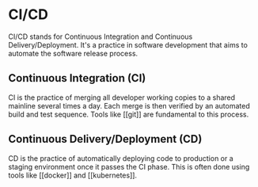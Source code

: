 # CI/CD

CI/CD stands for Continuous Integration and Continuous Delivery/Deployment. It's a practice in software development that aims to automate the software release process.

## Continuous Integration (CI)

CI is the practice of merging all developer working copies to a shared mainline several times a day. Each merge is then verified by an automated build and test sequence. Tools like [[git]] are fundamental to this process.

## Continuous Delivery/Deployment (CD)

CD is the practice of automatically deploying code to production or a staging environment once it passes the CI phase. This is often done using tools like [[docker]] and [[kubernetes]].
